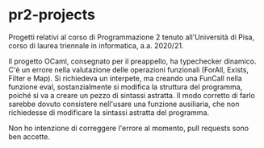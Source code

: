 # pr2-projects

Progetti relativi al corso di Programmazione 2 tenuto all'Università di Pisa, corso di laurea triennale in informatica, a.a. 2020/21.

Il progetto OCaml, consegnato per il preappello, ha typechecker dinamico.
C'è un errore nella valutazione delle operazioni funzionali (ForAll, Exists, Filter e Map). Si richiedeva un interpete, ma creando una FunCall nella funzione eval, sostanzialmente si modifica la struttura del programma, poiché si va a creare un pezzo di sintassi astratta. Il modo corretto di farlo sarebbe dovuto consistere nell'usare una funzione ausiliaria, che non richiedesse di modificare la sintassi astratta del programma.

Non ho intenzione di correggere l'errore al momento, pull requests sono ben accette.
